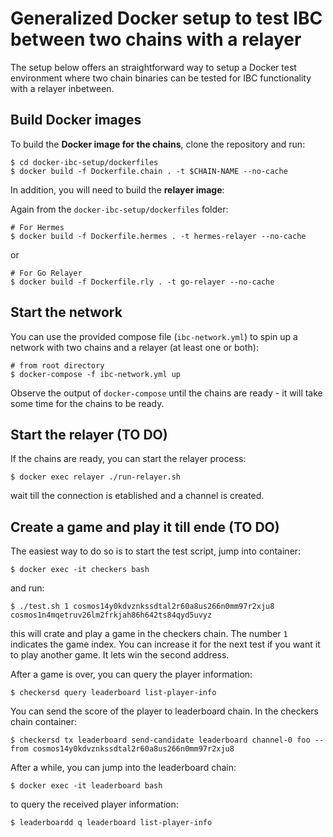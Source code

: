 # Generalized Docker setup to test IBC between two chains with a relayer

The setup below offers an straightforward way to setup a Docker test environment where two chain binaries can be tested for IBC functionality with a relayer inbetween.

## Build Docker images

To build the **Docker image for the chains**, clone the repository and run:

```
$ cd docker-ibc-setup/dockerfiles
$ docker build -f Dockerfile.chain . -t $CHAIN-NAME --no-cache
```

In addition, you will need to build the **relayer image**:

Again from the `docker-ibc-setup/dockerfiles` folder:
```
# For Hermes
$ docker build -f Dockerfile.hermes . -t hermes-relayer --no-cache
```
or
```
# For Go Relayer
$ docker build -f Dockerfile.rly . -t go-relayer --no-cache
```

## Start the network

You can use the provided compose file (`ibc-network.yml`) to spin up a network with two chains and a relayer (at least one or both):

```
# from root directory
$ docker-compose -f ibc-network.yml up
```

Observe the output of `docker-compose` until the chains are ready - it will take some time for the chains to be ready. 

## Start the relayer (TO DO)

If the chains are ready, you can start the relayer process:

```
$ docker exec relayer ./run-relayer.sh 
```

wait till the connection is etablished and a channel is created. 

## Create a game and play it till ende (TO DO)

The easiest way to do so is to start the test script, jump into container:

```
$ docker exec -it checkers bash
```

and run:

```
$ ./test.sh 1 cosmos14y0kdvznkssdtal2r60a8us266n0mm97r2xju8 cosmos1n4mqetruv26lm2frkjah86h642ts84qyd5uvyz
```

this will crate and play a game in the checkers chain. The number `1` indicates the game index. You can increase it for the next test if you want it to play another game. It lets win the second address.

After a game is over, you can query the player information:

```
$ checkersd query leaderboard list-player-info
```

You can send the score of the player to leaderboard chain. In the checkers chain container:

```
$ checkersd tx leaderboard send-candidate leaderboard channel-0 foo --from cosmos14y0kdvznkssdtal2r60a8us266n0mm97r2xju8
```

After a while, you can jump into the leaderboard chain:

```
$ docker exec -it leaderboard bash
```

to query the received player information:

```
$ leaderboardd q leaderboard list-player-info
```

